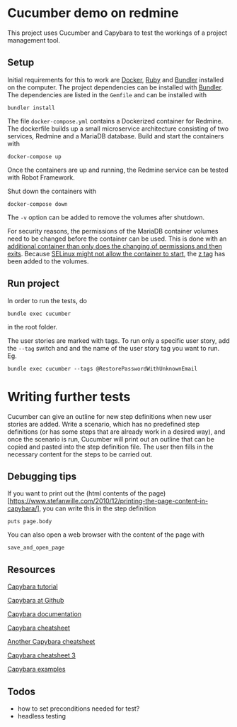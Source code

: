 # Cucumber demo on redmine


This project uses Cucumber and Capybara to test the workings of a project management tool.

## Setup

Initial requirements for this to work are [Docker](https://www.docker.com/), [Ruby](https://www.ruby-lang.org/en/) and [Bundler](https://bundler.io/) installed on the computer. The project dependencies can be installed with [Bundler](https://bundler.io/). The dependencies are listed in the `Gemfile` and can be installed with

    bundler install

The file `docker-compose.yml` contains a Dockerized container for Redmine. The dockerfile builds up a small microservice architecture consisting of two services, Redmine and a MariaDB database. Build and start the containers with

    docker-compose up

Once the containers are up and running, the Redmine service can be tested with Robot Framework.

Shut down the containers with

    docker-compose down

The `-v` option can be added to remove the volumes after shutdown.

For security reasons, the permissions of the MariaDB container volumes need to be changed before the container can be used. This is done with an [additional container than only does the changing of permissions and then exits](https://github.com/bitnami/bitnami-docker-mariadb/issues/136#issuecomment-354644226). Because [SELinux might not allow the container to start](https://github.com/tomav/docker-mailserver/issues/753), the [z tag](https://docs.docker.com/storage/bind-mounts/#configure-mount-consistency-for-macos) has been added to the volumes.


## Run project

In order to run the tests, do

    bundle exec cucumber

in the root folder.

The user stories are marked with tags. To run only a specific user story, add the `--tag` switch and and the name of the user story tag you want to run. Eg.

    bundle exec cucumber --tags @RestorePasswordWithUnknownEmail


# Writing further tests

Cucumber can give an outline for new step definitions when new user stories are added. Write a scenario, which has no predefined step definitions (or has some steps that are already work in a desired way), and once the scenario is run, Cucumber will print out an outline that can be copied and pasted into the step definition file. The user then fills in the necessary content for the steps to be carried out.


## Debugging tips

If you want to print out the (html contents of the page)[https://www.stefanwille.com/2010/12/printing-the-page-content-in-capybara/], you can write this in the step definition

    puts page.body

You can also open a web browser with the content of the page with

    save_and_open_page

## Resources

[Capybara tutorial](https://www.sitepoint.com/basics-capybara-improving-tests/)

[Capybara at Github](https://github.com/teamcapybara/capybara)

[Capybara documentation](https://www.rubydoc.info/github/jnicklas/capybara)

[Capybara cheatsheet](https://devhints.io/capybara)

[Another Capybara cheatsheet](https://kapeli.com/cheat_sheets/Capybara.docset/Contents/Resources/Documents/index)

[Capybara cheatsheet 3](https://gist.github.com/zhengjia/428105)

[Capybara examples](https://github.com/sferik/rails_admin/wiki/Rspec-with-capybara-examples)

## Todos
- how to set preconditions needed for test?
- headless testing
